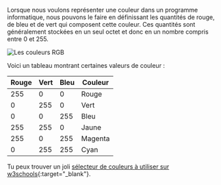 Lorsque nous voulons représenter une couleur dans un programme informatique, nous pouvons le faire en définissant les quantités de rouge, de bleu et de vert qui composent cette couleur. Ces quantités sont généralement stockées en un seul octet et donc en un nombre compris entre 0 et 255.

![Les couleurs RGB](images/RGB.gif)

Voici un tableau montrant certaines valeurs de couleur :

| Rouge | Vert | Bleu | Couleur |
| ----- | ---- | ---- | ------- |
| 255   | 0    | 0    | Rouge   |
| 0     | 255  | 0    | Vert    |
| 0     | 0    | 255  | Bleu    |
| 255   | 255  | 0    | Jaune   |
| 255   | 0    | 255  | Magenta |
| 0     | 255  | 255  | Cyan    |

Tu peux trouver un joli [sélecteur de couleurs à utiliser sur w3schools](https://www.w3schools.com/colors/colors_rgb.asp){:target="_blank"}.